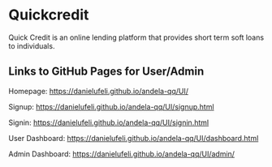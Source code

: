 # Quickcredit

Quick Credit is an online lending platform that provides short term soft loans to individuals.

## Links to GitHub Pages for User/Admin

Homepage: https://danielufeli.github.io/andela-qq/UI/

Signup: https://danielufeli.github.io/andela-qq/UI/signup.html

Signin: https://danielufeli.github.io/andela-qq/UI/signin.html

User Dashboard: https://danielufeli.github.io/andela-qq/UI/dashboard.html

Admin Dashboard: https://danielufeli.github.io/andela-qq/UI/admin/
